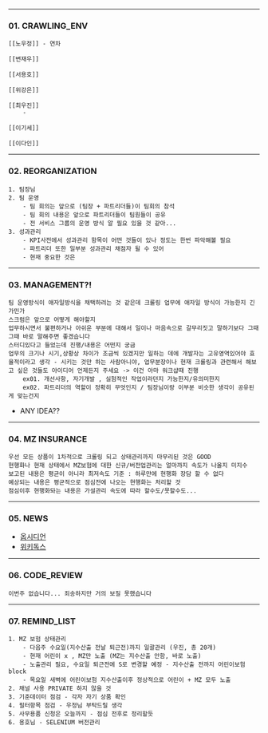 
--- 
### 01. CRAWLING_ENV
	
	[[노우정]] - 연차
	
	[[변재우]]
	
	[[서용호]]
	 
	[[위강은]]
	
	[[최우진]] 
		- 
	
	[[이기세]]
	
	[[이다인]]
	
---
### 02. REORGANIZATION

	1. 팀장님
	2. 팀 운영
		- 팀 회의는 앞으로 (팀장 + 파트리더들)이 팀회의 참석
		- 팀 회의 내용은 앞으로 파트리더들이 팀원들이 공유 
		- 전 서비스 그룹의 운영 방식 알 필요 있을 것 같아...
	3. 성과관리
		- KPI사전에서 성과관리 항목이 어떤 것들이 있나 정도는 한번 파악해볼 필요
		- 파트리더 또한 일부분 성과관리 채점자 될 수 있어
		- 현재 중요한 것은 
---
### 03. MANAGEMENT?!

	팀 운영방식이 애자일방식을 채택하려는 것 같은데 크롤링 업무에 애자일 방식이 가능한지 긴가민가
	스크럼은 앞으로 어떻게 해야할지
	업무하시면서 불편하거나 아쉬운 부분에 대해서 일이나 마음속으로 갈무리짓고 말하기보다 그때그때 바로 말해주면 좋겠습니다 
	스터디있다고 들었는데 진행/내용은 어떤지 궁금 
	업무의 크기나 시기,상황상 차이가 조금씩 있겠지만 일하는 데에 개발자는 고유영역있어야 효율적이라고 생각 - 시키는 것만 하는 사람아니야, 업무분장이나 현재 크롤링과 관련해서 해보고 싶은 것들도 아이디어 언제든지 주세요 -> 이건 아마 워크샵때 진행
		ex01. 개선사항, 자기개발 , 실험적인 작업이라던지 가능한지/유의미한지
		ex02. 파트리더의 역할이 정확히 무엇인지 / 팀장님이랑 이부분 비슷한 생각이 공유된게 맞는건지

- ANY IDEA??

---
### 04. MZ INSURANCE

	우선 모든 상품이 1차적으로 크롤링 되고 상태관리까지 마무리된 것은 GOOD
	현행화나 현재 상태에서 MZ보험에 대한 신규/버전업관리는 얼마까지 속도가 나올지 미지수
	보고된 내용은 평균이 아니라 최저속도 기준 : 하루만에 현행화 장담 할 수 없다
	예상되는 내용은 평균적으로 점심전에 나오는 현행화는 처리할 것 
	점심이후 현행화돠는 내용은 가설관리 속도에 따라 할수도/못할수도...

---
### 05. NEWS

- [옵시디언](https://obsidian.md/publish)
- [위키독스](https://wikidocs.net/)

---
### 06. CODE_REVIEW

	이번주 없습니다... 죄송하지만 거의 보질 못했습니다 

---
### 07. REMIND_LIST

	1. MZ 보험 상태관리 
		- 다음주 수요일(지수산출 전날 퇴근전)까지 일괄관리 (우진, 총 20개) 
		- 현재 어린이 x , MZ만 노출 (MZ는 지수산출 안함, 바로 노출) 
		- 노출관리 필요, 수요일 퇴근전에 S로 변경할 예정 - 지수산출 전까지 어린이보험 block 
		- 목요일 새벽에 어린이보험 지수산출이후 정상적으로 어린이 + MZ 모두 노출 
	2. 채널 사용 PRIVATE 하지 않을 것 
	3. 기준데이터 점검 - 각자 자기 상품 확인 
	4. 필터항목 점검 - 우정님 부탁드릴 생각 
	5. 사무용품 신청은 오늘까지 - 점심 전후로 정리할듯 
	6. 용호님 - SELENIUM 버전관리
